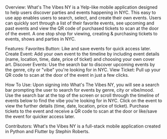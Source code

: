 Overview:
What's The Vibes NY is a Yelp-like mobile application designed to help users discover parties and events happening in NYC. This easy to use app enables users to search, select, and create their own events. Users can quickly sort through a list of their favorite events, see upcoming and past events and view the QR code of purchased tickets to scan at the door of the event. A one stop shop for viewing, creating & purchasing tickets to events, shows and parties in NYC.

Features: 
Favorites Button: Like and save events for quick access later. Create Event: Add your own event to the timeline by including event details (name, location, time, date, price of ticket) and choosing your own cover art. Discover Events: Use the search bar to discover upcoming events by the genre, city or "vibe" you're looking for in NYC. View Ticket: Pull up your QR code to scan at the door of the event in just a few clicks.

How To Use:
Upon signing into What's The Vibes NY, you will see a search bar prompting the user to search for events by genre, city or vibe/mood. Use the search bar at the top of the screen or scroll through the timeline of events below to find the vibe you're looking for in NYC. Click on the event to view the further details (time, date, location, price of ticket). Purchase tickets to the event and receive a QR code to scan at the door or like/save the event for quicker access later. 

Contributors:
What's the Vibes NY is a full-stack mobile application created in Python and Flutter by Stephin Roberts.
